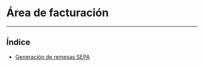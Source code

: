 # Área de facturación
----------------------

## Índice

  * [Generación de remesas SEPA](./tesor_remesascli_sepa.md)
  